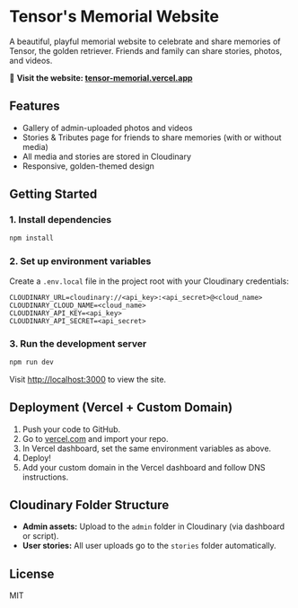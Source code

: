 # Tensor's Memorial Website

A beautiful, playful memorial website to celebrate and share memories of Tensor, the golden retriever. Friends and family can share stories, photos, and videos.

🌟 **Visit the website: [tensor-memorial.vercel.app](https://tensor-memorial.vercel.app/)**

## Features
- Gallery of admin-uploaded photos and videos
- Stories & Tributes page for friends to share memories (with or without media)
- All media and stories are stored in Cloudinary
- Responsive, golden-themed design

## Getting Started

### 1. Install dependencies
```sh
npm install
```

### 2. Set up environment variables
Create a `.env.local` file in the project root with your Cloudinary credentials:
```
CLOUDINARY_URL=cloudinary://<api_key>:<api_secret>@<cloud_name>
CLOUDINARY_CLOUD_NAME=<cloud_name>
CLOUDINARY_API_KEY=<api_key>
CLOUDINARY_API_SECRET=<api_secret>
```

### 3. Run the development server
```sh
npm run dev
```
Visit [http://localhost:3000](http://localhost:3000) to view the site.

## Deployment (Vercel + Custom Domain)
1. Push your code to GitHub.
2. Go to [vercel.com](https://vercel.com/) and import your repo.
3. In Vercel dashboard, set the same environment variables as above.
4. Deploy!
5. Add your custom domain in the Vercel dashboard and follow DNS instructions.

## Cloudinary Folder Structure
- **Admin assets:** Upload to the `admin` folder in Cloudinary (via dashboard or script).
- **User stories:** All user uploads go to the `stories` folder automatically.

## License
MIT

